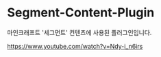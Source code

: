 # Segment-Content-Plugin

마인크래프트 '세그먼트' 컨텐츠에 사용된 플러그인입니다.

https://www.youtube.com/watch?v=Ndy-i_n6irs